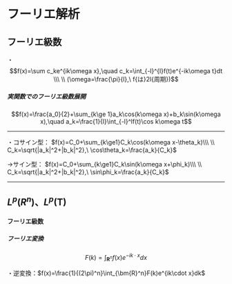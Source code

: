 # フーリエ解析

## フーリエ級数

・
$$f(x)=\sum c_ke^{ik\omega x},\quad c_k=\int_{-l}^{l}f(t)e^{-ik\omega t}dt \\\ \\ (\omega=\frac{\pi}{l},\ f{は}2l{周期})$$

##### 実関数でのフーリエ級数展開
$$f(x)=\frac{a_0}{2}+\sum_{k\ge 1}a_k\cos(k\omega x)+b_k\sin(k\omega x),\quad a_k=\frac{1}{l}\int_{-l}^lf(t)\cos k\omega t$$

---

・コサイン型：
$f(x)=C_0+\sum_{k\ge1}C_k\cos(k\omega x-\theta_k)\\\ \\
C_k=\sqrt{|a_k|^2+|b_k|^2},\ \cos\theta_k=\frac{a_k}{C_k}$

→サイン型：
$f(x)=C_0+\sum_{k\ge1}C_k\sin(k\omega x+\phi_k)\\\ \\
C_k=\sqrt{|a_k|^2+|b_k|^2},\ \sin\phi_k=\frac{a_k}{C_k}$

---


## $L^p(R^n)$、$L^p(\bm{T})$

#### フーリエ級数

##### フーリエ変換
$$F(k)=\int_{\bm{R}^n}f(x)e^{-ik\cdot x}dx$$


・逆変換：$f(x)=\frac{1}{(2\pi)^n}\int_{\bm{R}^n}F(k)e^{ik\cdot x}dk$